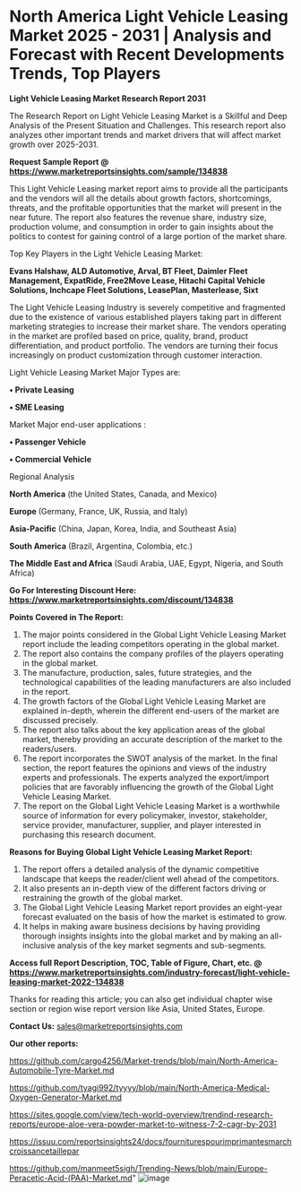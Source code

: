 # North America Light Vehicle Leasing Market 2025 - 2031 | Analysis and Forecast with Recent Developments Trends, Top Players

<strong>Light Vehicle Leasing Market Research Report 2031</strong>

The Research Report on Light Vehicle Leasing Market is a Skillful and Deep Analysis of the Present Situation and Challenges. This research report also analyzes other important trends and market drivers that will affect market growth over 2025-2031.

<strong>Request Sample Report @ <a href=https://www.marketreportsinsights.com/sample/134838>https://www.marketreportsinsights.com/sample/134838</a></strong>

This Light Vehicle Leasing market report aims to provide all the participants and the vendors will all the details about growth factors, shortcomings, threats, and the profitable opportunities that the market will present in the near future. The report also features the revenue share, industry size, production volume, and consumption in order to gain insights about the politics to contest for gaining control of a large portion of the market share.

Top Key Players in the Light Vehicle Leasing Market:

<strong>Evans Halshaw, ALD Automotive, Arval, BT Fleet, Daimler Fleet Management, ExpatRide, Free2Move Lease, Hitachi Capital Vehicle Solutions, Inchcape Fleet Solutions, LeasePlan, Masterlease, Sixt</strong>

The Light Vehicle Leasing Industry is severely competitive and fragmented due to the existence of various established players taking part in different marketing strategies to increase their market share. The vendors operating in the market are profiled based on price, quality, brand, product differentiation, and product portfolio. The vendors are turning their focus increasingly on product customization through customer interaction.

Light Vehicle Leasing Market Major Types are:

<strong>• Private Leasing

• SME Leasing</strong>

Market Major end-user applications :

<strong>• Passenger Vehicle

• Commercial Vehicle</strong>

Regional Analysis

</u><strong><b>North America</b></strong> (the United States, Canada, and Mexico)

<strong><b>Europe </b></strong>(Germany, France, UK, Russia, and Italy)

<strong><b>Asia-Pacific</b></strong> (China, Japan, Korea, India, and Southeast Asia)

<strong><b>South America</b></strong> (Brazil, Argentina, Colombia, etc.)

<strong><b>The Middle East and Africa</b></strong> (Saudi Arabia, UAE, Egypt, Nigeria, and South Africa)

<strong>Go For Interesting Discount Here: <a href=https://www.marketreportsinsights.com/discount/134838>https://www.marketreportsinsights.com/discount/134838</a></strong>

<strong>Points Covered in The Report:</strong>
<ol>
  <li>The major points considered in the Global Light Vehicle Leasing Market report include the leading competitors operating in the global market.</li>
  <li>The report also contains the company profiles of the players operating in the global market.</li>
  <li>The manufacture, production, sales, future strategies, and the technological capabilities of the leading manufacturers are also included in the report.</li>
  <li>The growth factors of the Global Light Vehicle Leasing Market are explained in-depth, wherein the different end-users of the market are discussed precisely.</li>
  <li>The report also talks about the key application areas of the global market, thereby providing an accurate description of the market to the readers/users.</li>
  <li>The report incorporates the SWOT analysis of the market. In the final section, the report features the opinions and views of the industry experts and professionals. The experts analyzed the export/import policies that are favorably influencing the growth of the Global Light Vehicle Leasing Market.</li>
  <li>The report on the Global Light Vehicle Leasing Market is a worthwhile source of information for every policymaker, investor, stakeholder, service provider, manufacturer, supplier, and player interested in purchasing this research document.</li>
</ol>
<strong>Reasons for Buying Global Light Vehicle Leasing Market Report:</strong>

<ol>
  <li>The report offers a detailed analysis of the dynamic competitive landscape that keeps the reader/client well ahead of the competitors.</li>
  <li>It also presents an in-depth view of the different factors driving or restraining the growth of the global market.</li>
  <li>The Global Light Vehicle Leasing Market report provides an eight-year forecast evaluated on the basis of how the market is estimated to grow.</li>
  <li>It helps in making aware business decisions by having providing thorough insights insights into the global market and by making an all-inclusive analysis of the key market segments and sub-segments.</li>
</ol>
<strong>Access full Report Description, TOC, Table of Figure, Chart, etc. @ <a href=https://www.marketreportsinsights.com/industry-forecast/light-vehicle-leasing-market-2022-134838>https://www.marketreportsinsights.com/industry-forecast/light-vehicle-leasing-market-2022-134838</a></strong>


Thanks for reading this article; you can also get individual chapter wise section or region wise report version like Asia, United States, Europe.

<strong>Contact Us:</strong>
sales@marketreportsinsights.com

<strong>Our other reports:</strong>

<a href=https://github.com/cargo4256/Market-trends/blob/main/North-America-Automobile-Tyre-Market.md>https://github.com/cargo4256/Market-trends/blob/main/North-America-Automobile-Tyre-Market.md</a>

<a href=https://github.com/tyagi992/tyyyy/blob/main/North-America-Medical-Oxygen-Generator-Market.md>https://github.com/tyagi992/tyyyy/blob/main/North-America-Medical-Oxygen-Generator-Market.md</a>

<a href=https://sites.google.com/view/tech-world-overview/trendind-research-reports/europe-aloe-vera-powder-market-to-witness-7-2-cagr-by-2031>https://sites.google.com/view/tech-world-overview/trendind-research-reports/europe-aloe-vera-powder-market-to-witness-7-2-cagr-by-2031</a>

<a href=https://issuu.com/reportsinsights24/docs/fourniturespourimprimantesmarchcroissancetaillepar>https://issuu.com/reportsinsights24/docs/fourniturespourimprimantesmarchcroissancetaillepar</a>

<a href=https://github.com/manmeet5sigh/Trending-News/blob/main/Europe-Peracetic-Acid-(PAA)-Market.md>https://github.com/manmeet5sigh/Trending-News/blob/main/Europe-Peracetic-Acid-(PAA)-Market.md</a>"
![image](https://github.com/user-attachments/assets/e1be3f3a-298a-4517-a264-06159a8a6433)
